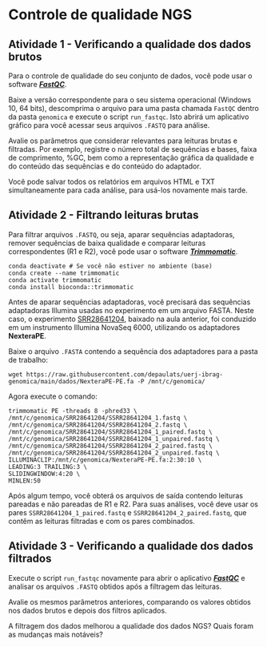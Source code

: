 # Controle de qualidade NGS

## Atividade 1 - Verificando a qualidade dos dados brutos

Para o controle de qualidade do seu conjunto de dados, você pode usar o software [***FastQC***](https://www.bioinformatics.babraham.ac.uk/projects/fastqc/).

Baixe a versão correspondente para o seu sistema operacional (Windows 10, 64 bits), descomprima o arquivo para uma pasta chamada `FastQC` dentro da pasta `genomica` e execute o script `run_fastqc`. Isto abrirá um aplicativo gráfico para você acessar seus arquivos `.FASTQ` para análise.

Avalie os parâmetros que considerar relevantes para leituras brutas e filtradas. Por exemplo, registre o número total de sequências e bases, faixa de comprimento, %GC, bem como a representação gráfica da qualidade e do conteúdo das sequências e do conteúdo do adaptador.

Você pode salvar todos os relatórios em arquivos HTML e TXT simultaneamente para cada análise, para usá-los novamente mais tarde.

## Atividade 2 - Filtrando leituras brutas

Para filtrar arquivos `.FASTQ`, ou seja, aparar sequências adaptadoras, remover sequências de baixa qualidade e comparar leituras correspondentes (R1 e R2), você pode usar o software [***Trimmomatic***](https://github.com/usadellab/Trimmomatic).

```
conda deactivate # Se você não estiver no ambiente (base)
conda create --name trimmomatic
conda activate trimmomatic
conda install bioconda::trimmomatic
```

Antes de aparar sequências adaptadoras, você precisará das sequências adaptadoras Illumina usadas no experimento em um arquivo FASTA. Neste caso, o experimento [SRR28641204](https://www.ncbi.nlm.nih.gov/sra/?term=SRR28641204), baixado na aula anterior, foi conduzido em um instrumento Illumina NovaSeq 6000, utilizando os adaptadores **NexteraPE**.

Baixe o arquivo `.FASTA` contendo a sequência dos adaptadores para a pasta de trabalho:

```
wget https://raw.githubusercontent.com/depaulats/uerj-ibrag-genomica/main/dados/NexteraPE-PE.fa -P /mnt/c/genomica/
```

Agora execute o comando:

```
trimmomatic PE -threads 8 -phred33 \
/mnt/c/genomica/SRR28641204/SSRR28641204_1.fastq \
/mnt/c/genomica/SRR28641204/SSRR28641204_2.fastq \
/mnt/c/genomica/SRR28641204/SSRR28641204_1_paired.fastq \
/mnt/c/genomica/SRR28641204/SSRR28641204_1_unpaired.fastq \
/mnt/c/genomica/SRR28641204/SSRR28641204_2_paired.fastq \
/mnt/c/genomica/SRR28641204/SSRR28641204_2_unpaired.fastq \
ILLUMINACLIP:/mnt/c/genomica/NexteraPE-PE.fa:2:30:10 \
LEADING:3 TRAILING:3 \
SLIDINGWINDOW:4:20 \
MINLEN:50
```

Após algum tempo, você obterá os arquivos de saída contendo leituras pareadas e não pareadas de R1 e R2. Para suas análises, você deve usar os pares `SSRR28641204_1_paired.fastq` e `SSRR28641204_2_paired.fastq`, que contêm as leituras filtradas e com os pares combinados.

## Atividade 3 - Verificando a qualidade dos dados filtrados

Execute o script `run_fastqc` novamente para abrir o aplicativo [***FastQC***](https://www.bioinformatics.babraham.ac.uk/projects/fastqc/) e analisar os arquivos `.FASTQ` obtidos após a filtragem das leituras.

Avalie os mesmos parâmetros anteriores, comparando os valores obtidos nos dados brutos e depois dos filtros aplicados.

A filtragem dos dados melhorou a qualidade dos dados NGS? Quais foram as mudanças mais notáveis?
